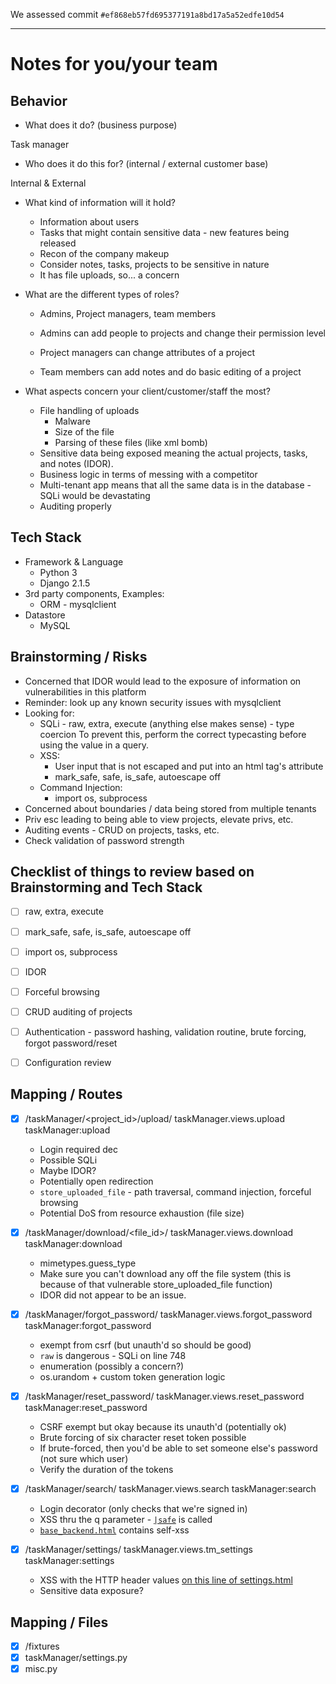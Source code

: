 We assessed commit `#ef868eb57fd695377191a8bd17a5a52edfe10d54`

---

# Notes for you/your team

## Behavior

* What does it do? (business purpose)

Task manager

* Who does it do this for? (internal / external customer base)

Internal & External

* What kind of information will it hold?

  * Information about users
  * Tasks that might contain sensitive data - new features being released
  * Recon of the company makeup
  * Consider notes, tasks, projects to be sensitive in nature
  * It has file uploads, so... a concern

* What are the different types of roles?

  * Admins, Project managers, team members

  * Admins can add people to projects and change their permission level
  * Project managers can change attributes of a project
  * Team members can add notes and do basic editing of a project


* What aspects concern your client/customer/staff the most?

  * File handling of uploads
    * Malware
    * Size of the file
    * Parsing of these files (like xml bomb)
  * Sensitive data being exposed meaning the actual projects, tasks, and notes (IDOR).
  * Business logic in terms of messing with a competitor
  * Multi-tenant app means that all the same data is in the database - SQLi would be devastating
  * Auditing properly


## Tech Stack

* Framework & Language
  * Python 3
  * Django 2.1.5
* 3rd party components, Examples:
  * ORM - mysqlclient
* Datastore
  * MySQL


## Brainstorming / Risks

* Concerned that IDOR would lead to the exposure of information on vulnerabilities in this platform
* Reminder: look up any known security issues with mysqlclient
* Looking for:
  * SQLi - raw, extra, execute (anything else makes sense) - type coercion To prevent this, perform the correct typecasting before using the value in a query.
  * XSS:
    * User input that is not escaped and put into an html tag's attribute
    * mark_safe, safe, is_safe, autoescape off
  * Command Injection:
    * import os, subprocess
 * Concerned about boundaries / data being stored from multiple tenants
 * Priv esc leading to being able to view projects, elevate privs, etc.
 * Auditing events - CRUD on projects, tasks, etc.
 * Check validation of password strength



## Checklist of things to review based on Brainstorming and Tech Stack

- [ ] raw, extra, execute
- [ ] mark_safe, safe, is_safe, autoescape off
- [ ] import os, subprocess
- [ ] IDOR
- [ ] Forceful browsing
- [ ] CRUD auditing of projects
- [ ] Authentication - password hashing, validation routine, brute forcing, forgot password/reset
- [ ] Configuration review


## Mapping / Routes

- [x] /taskManager/<project_id>/upload/	taskManager.views.upload	taskManager:upload
  * Login required dec
  * Possible SQLi
  * Maybe IDOR?
  * Potentially open redirection
  * `store_uploaded_file` - path traversal, command injection, forceful browsing
  * Potential DoS from resource exhaustion (file size)

- [x] /taskManager/download/<file_id>/	taskManager.views.download	taskManager:download
  * mimetypes.guess_type
  * Make sure you can't download any off the file system (this is because of that vulnerable store_uploaded_file function)
  * IDOR did not appear to be an issue.

- [x] /taskManager/forgot_password/	taskManager.views.forgot_password	taskManager:forgot_password
  * exempt from csrf (but unauth'd so should be good)
  * `raw` is dangerous - SQLi on line 748
  * enumeration (possibly a concern?)
  * os.urandom + custom token generation logic

- [x] /taskManager/reset_password/	taskManager.views.reset_password	taskManager:reset_password
  * CSRF exempt but okay because its unauth'd (potentially ok)
  * Brute forcing of six character reset token possible
  * If brute-forced, then you'd be able to set someone else's password (not sure which user)
  * Verify the duration of the tokens

- [x] /taskManager/search/	taskManager.views.search	taskManager:search
  * Login decorator (only checks that we're signed in)
  * XSS thru the q parameter - [`|safe`](https://github.com/sethlaw/vtm/blob/ef868eb57fd695377191a8bd17a5a52edfe10d54/taskManager/templates/taskManager/search.html#L14-L15) is called
   * [`base_backend.html`](https://github.com/sethlaw/vtm/blob/ef868eb57fd695377191a8bd17a5a52edfe10d54/taskManager/templates/taskManager/base_backend.html#L56-L57) contains self-xss

- [x] /taskManager/settings/	taskManager.views.tm_settings	taskManager:settings
  * XSS with the HTTP header values [on this line of settings.html](https://github.com/sethlaw/vtm/blob/ef868eb57fd695377191a8bd17a5a52edfe10d54/taskManager/templates/taskManager/settings.html#L28-L29)
  * Sensitive data exposure?


## Mapping / Files

- [x] /fixtures
- [x] taskManager/settings.py
- [x] misc.py
